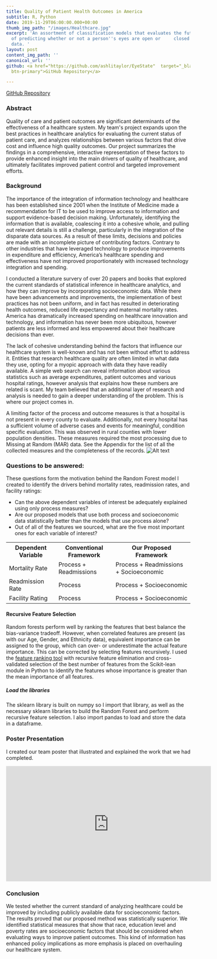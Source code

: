 ```yaml
---
title: Quality of Patient Health Outcomes in America
subtitle: R, Python
date: 2019-11-29T06:00:00.000+00:00
thumb_img_path: "/images/Healthcare.jpg"
excerpt: 'An assortment of classification models that evaluates the future potential
  of predicting whether or not a person''s eyes are open or     closed using EEG sensor
  data. '
layout: post
content_img_path: ''
canonical_url: ''
github: <a href="https://github.com/ashlitaylor/EyeState"  target="_blank" class="btn
  btn-primary">GitHub Repository</a>

---
```

<a href="https://github.com/ashlitaylor/HealthCare" target="_blank" class="btn btn-primary">GitHub Repository</a>


### Abstract
Quality of care and patient outcomes are significant determinants of the effectiveness of a healthcare system. My team's project expands upon the best practices in healthcare analytics for evaluating the current status of patient care, and analyzes relationships between various factors that drive cost and influence high quality outcomes. Our project summarizes the findings in a comprehensive, interactive representation of these factors to provide enhanced insight into the main drivers of quality of healthcare, and ultimately facilitates improved patient control and targeted improvement efforts.

### Background

The importance of the integration of information technology and healthcare has been established since 2001 when the Institute of Medicine made a recommendation for IT to be used to improve access to information and support evidence-based decision making. Unfortunately, identifying the information that is available, coalescing it into a cohesive whole, and pulling out relevant details is still a challenge, particularly in the integration of the disparate data sources. As a result of these limits, decisions and policies are made with an incomplete picture of contributing factors. Contrary to other industries that have leveraged technology to produce improvements in expenditure and efficiency, America’s healthcare spending and effectiveness have not improved proportionately with increased technology integration and spending.

I conducted a literature survery of over 20 papers and books that explored the current standards of statistical inference in healthcare analytics, and how they can improve by incorporating socioeconomic data. While there have been advancements and improvements, the implementation of best practices has not been uniform, and in fact has resulted in deteriorating health outcomes, reduced life expectancy and maternal mortality rates. America has dramatically increased spending on healthcare innovation and technology, and information has never been more ubiquitous, however patients are less informed and less empowered about their healthcare decisions than ever. 

The lack of cohesive understanding behind the factors that influence our healthcare system is well-known and has not been without effort to address it. Entities that research healthcare quality are often limited in what data they use, opting for a myopic approach with data they have readily available. A simple web search can reveal information about various statistics such as average expenditures, patient outcomes and various hospital ratings, however analysis that explains how these numbers are related is scant. My team believed that an additional layer of research and analysis is needed to gain a deeper understanding of the problem. This is where our project comes in. 




A limiting factor of the process and outcome measures is that a hospital is not present in every county to evaluate. Additionally, not every hospital has a sufficient volume of adverse cases and events for meaningful, condition specific evaluation. This was observed in rural counties with lower population densities. These measures required the most processing due to Missing at Random (MAR) data. See the Appendix for the list of all the collected measures and the completeness of the records.
![Alt text](https://raw.githubusercontent.com/ashlitaylor/ashlitaylor.github.io/master/images/Healthcare.jpg)

### Questions to be answered:
These questions form the motivation behind the Random Forest model I created to identify the drivers behind mortality rates, readmission rates, and facility ratings:
* Can the above dependent variables of interest be adequately explained using only process measures?
* Are our proposed models that use both process and socioeconomic data statistically better than the models that use process alone?
* Out of all of the features we sourced, what are the five most important ones for each variable of interest?

<table>
    <tr>
        <th>Dependent Variable</th><th>Conventional Framework</th><th>Our Proposed Framework</th>
    </tr>
    <tr>
        <td>Mortality Rate</td><td>Process + Readmissions</td><td>Process + Readmissions + Socioeconomic</td>
    </tr>
    <tr>
        <td>Readmission Rate</td><td>Process</td><td>Process + Socioeconomic</td>
    </tr>
    <tr>
        <td>Facility Rating</td><td>Process</td><td>Process + Socioeconomic</td>
    </tr>
</table>

#### Recursive Feature Selection
Random forests perform well by ranking the features that best balance the bias-variance tradeoff. However, when correlated features are present (as with our Age, Gender, and Ethnicity data), equivalent importance can be assigned to the group, which can over- or underestimate the actual feature importance. This can be corrected by selecting features recursively. I used the [feature ranking tool](https://scikit-learn.org/stable/modules/generated/sklearn.feature_selection.RFECV.html#sklearn.feature_selection.RFECV) with recursive feature elimination and cross-validated selection of the best number of features from the Scikit-lean module in Python to identify the features whose importance is greater than the mean importance of all features.

##### Load the libraries
The sklearn library is built on numpy so I import that library, as well as the necessary sklearn libraries to build the Random Forest and perform recursive feature selection. I also import pandas to load and store the data in a dataframe. 


### Poster Presentation
I created our team poster that illustrated and explained the work that we had completed. 

<iframe width="560" height="315" src="https://www.youtube.com/embed/7-og9-yht2w" frameborder="0" allow="accelerometer; autoplay; encrypted-media; gyroscope; picture-in-picture" allowfullscreen></iframe>

### Conclusion 

We tested whether the current standard of analyzing healthcare could be improved by including publicly available data for socioeconomic factors. The results proved that our proposed method was statistically superior. We identified statistical measures that show that race, education level and poverty rates are socioeconomic factors that should be considered when evaluating ways to improve patient outcomes. This kind of information has enhanced policy implications as more emphasis is placed on overhauling our healthcare system.